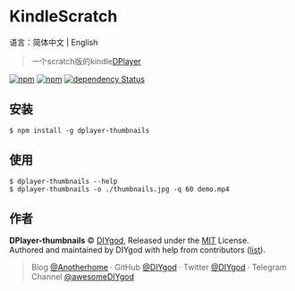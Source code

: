 # KindleScratch
语言：简体中文 | English
> 一个scratch版的kindle[DPlayer](https://github.com/MoePlayer/DPlayer)

[![npm](https://img.shields.io/npm/v/dplayer-thumbnails.svg?style=flat-square)](https://www.npmjs.com/package/dplayer-thumbnails)
[![npm](https://img.shields.io/npm/dt/dplayer-thumbnails.svg?style=flat-square)](https://www.npmjs.com/package/dplayer-thumbnails)
[![dependency Status](https://img.shields.io/david/MoePlayer/DPlayer-thumbnails.svg?style=flat-square)](https://david-dm.org/MoePlayer/DPlayer-thumbnails#info=dependencies)

## 安装

```
$ npm install -g dplayer-thumbnails
```

## 使用
```
$ dplayer-thumbnails --help
$ dplayer-thumbnails -o ./thumbnails.jpg -q 60 demo.mp4
```

## 作者

**DPlayer-thumbnails** © [DIYgod](https://github.com/DIYgod), Released under the [MIT](./LICENSE) License.<br>
Authored and maintained by DIYgod with help from contributors ([list](https://github.com/DIYgod/DPlayer-thumbnails/contributors)).

> Blog [@Anotherhome](https://www.anotherhome.net) · GitHub [@DIYgod](https://github.com/DIYgod) · Twitter [@DIYgod](https://twitter.com/DIYgod) · Telegram Channel [@awesomeDIYgod](https://t.me/awesomeDIYgod)
